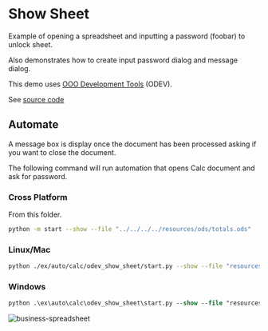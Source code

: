 # Show Sheet

Example of opening a spreadsheet and inputting a password (foobar) to unlock sheet.

Also demonstrates how to create input password dialog and message dialog.

This demo uses [OOO Development Tools](https://python-ooo-dev-tools.readthedocs.io/en/latest/) (ODEV).

See [source code](./start.py)

## Automate

A message box is display once the document has been processed asking if you want to close the document.

The following command will run automation that opens Calc document and ask for password.

### Cross Platform

From this folder.

```sh
python -m start --show --file "../../../../resources/ods/totals.ods"
```

### Linux/Mac

```sh
python ./ex/auto/calc/odev_show_sheet/start.py --show --file "resources/ods/totals.ods"
```

### Windows

```ps
python .\ex\auto\calc\odev_show_sheet\start.py --show --file "resources\ods\totals.ods"
```


![business-spreadsheet](https://user-images.githubusercontent.com/4193389/194169727-f5a61ab2-e336-42c3-8ef1-31299b81100d.jpg)
